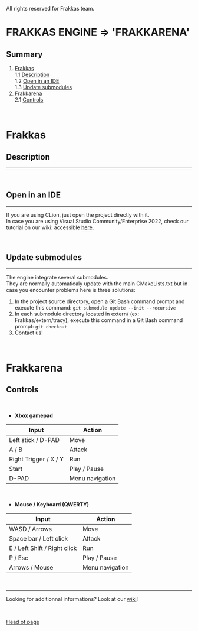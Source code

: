 All rights reserved for Frakkas team.  

# FRAKKAS ENGINE => 'FRAKKARENA'  

## Summary
1. [Frakkas](#frakkas)  
    1.1 [Description](#description)  
    1.2 [Open in an IDE](#open-in-an-ide)  
    1.3 [Update submodules](#update-submodules)  
2. [Frakkarena](#frakkarena)  
    2.1 [Controls](#controls)

<br>

# Frakkas  
  
## Description
---



<br>

## Open in an IDE
---

If you are using CLion, just open the project directly with it.  
In case you are using Visual Studio Community/Enterprise 2022, check our tutorial on our wiki: accessible [here](https://gitlabstudents.isartintra.com/projets/2021_gp_2025_engine_gp_2025_engine-frakkas/-/wikis/Launch%20project%20with%20Visual%20Studio).  

<br>

## Update submodules
---

The engine integrate several submodules.  
They are normally automaticaly update with the main CMakeLists.txt but in case you encounter problems here is three solutions:
1. In the project source directory, open a Git Bash command prompt and execute this command: `git submodule update --init --recursive`
2. In each submodule directory located in extern/ (ex: Frakkas/extern/tracy), execute this command in a Git Bash command prompt: `git checkout`
3. Contact us!

<br>

# Frakkarena

## Controls

<br>

- __Xbox gamepad__

Input                          | Action
-------                        | ------
Left stick / D-PAD             | Move
A / B                          | Attack
Right Trigger / X / Y          | Run
Start                          | Play / Pause  
D-PAD                          | Menu navigation  
    
<br>

- __Mouse / Keyboard (QWERTY)__

Input                          | Action
-------                        | ------
WASD / Arrows                  | Move
Space bar / Left click         | Attack
E / Left Shift / Right click   | Run
P / Esc                        | Play / Pause  
Arrows / Mouse                 | Menu navigation  

<br>

---

Looking for additionnal informations? Look at our [wiki](https://gitlabstudents.isartintra.com/projets/2021_gp_2025_engine_gp_2025_engine-frakkas/-/wikis/home)!

<br>

[Head of page](#summary)
